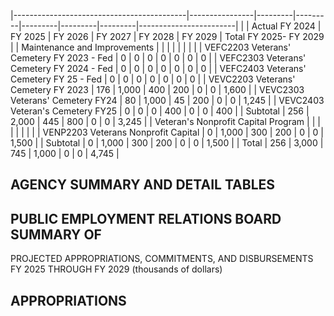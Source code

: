 |-------------------------------------------|----------------|---------|---------|---------|---------|---------|------------------------|
|                                           | Actual FY 2024 | FY 2025 | FY 2026 | FY 2027 | FY 2028 | FY 2029 | Total FY 2025- FY 2029 |
| Maintenance and Improvements              |                |         |         |         |         |         |                        |
| VEFC2203 Veterans' Cemetery FY 2023 - Fed | 0              | 0       | 0       | 0       | 0       | 0       | 0                      |
| VEFC2303 Veterans' Cemetery FY 2024 - Fed | 0              | 0       | 0       | 0       | 0       | 0       | 0                      |
| VEFC2403 Veterans' Cemetery FY 25 - Fed   | 0              | 0       | 0       | 0       | 0       | 0       | 0                      |
| VEVC2203 Veterans' Cemetery FY 2023       | 176            | 1,000   | 400     | 200     | 0       | 0       | 1,600                  |
| VEVC2303 Veterans' Cemetery FY24          | 80             | 1,000   | 45      | 200     | 0       | 0       | 1,245                  |
| VEVC2403 Veteran's Cemetery FY25          | 0              | 0       | 0       | 400     | 0       | 0       | 400                    |
| Subtotal                                  | 256            | 2,000   | 445     | 800     | 0       | 0       | 3,245                  |
| Veteran's Nonprofit Capital Program       |                |         |         |         |         |         |                        |
| VENP2203 Veterans Nonprofit Capital       | 0              | 1,000   | 300     | 200     | 0       | 0       | 1,500                  |
| Subtotal                                  | 0              | 1,000   | 300     | 200     | 0       | 0       | 1,500                  |
| Total                                     | 256            | 3,000   | 745     | 1,000   | 0       | 0       | 4,745                  |

## **AGENCY SUMMARY AND DETAIL TABLES**

## **PUBLIC EMPLOYMENT RELATIONS BOARD SUMMARY OF**

PROJECTED APPROPRIATIONS, COMMITMENTS, AND DISBURSEMENTS FY 2025 THROUGH FY 2029 (thousands of dollars)

## **APPROPRIATIONS**